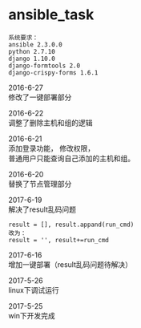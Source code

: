 # ansible_task  

```
系统要求：
ansible 2.3.0.0
python 2.7.10
django 1.10.0
django-formtools 2.0
django-crispy-forms 1.6.1  
```
2016-6-27  
修改了一键部署部分  

2016-6-22  
调整了删除主机和组的逻辑  

2016-6-21  
添加登录功能， 
修改权限，  
普通用户只能查询自己添加的主机和组。  

2016-6-20  
替换了节点管理部分  

2017-6-19  
解决了result乱码问题
```
result = [], result.appand(run_cmd)
改为：
result = '', result+=run_cmd
```

2017-6-16  
增加一键部署（result乱码问题待解决）  

2017-5-26  
linux下调试运行  

2017-5-25  
win下开发完成
